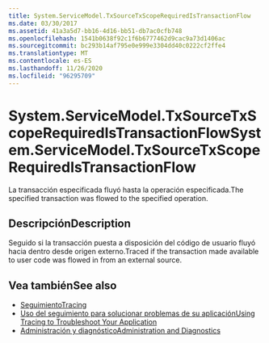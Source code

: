```yaml
---
title: System.ServiceModel.TxSourceTxScopeRequiredIsTransactionFlow
ms.date: 03/30/2017
ms.assetid: 41a3a5d7-bb16-4d16-bb51-db7ac0cfb748
ms.openlocfilehash: 1541b0638f92c1f6b6777462d9cac9a73d1406ac
ms.sourcegitcommit: bc293b14af795e0e999e3304dd40c0222cf2ffe4
ms.translationtype: MT
ms.contentlocale: es-ES
ms.lasthandoff: 11/26/2020
ms.locfileid: "96295709"
---
```

# <a name="systemservicemodeltxsourcetxscoperequiredistransactionflow"></a><span data-ttu-id="c3d88-102">System.ServiceModel.TxSourceTxScopeRequiredIsTransactionFlow</span><span class="sxs-lookup"><span data-stu-id="c3d88-102">System.ServiceModel.TxSourceTxScopeRequiredIsTransactionFlow</span></span>

<span data-ttu-id="c3d88-103">La transacción especificada fluyó hasta la operación especificada.</span><span class="sxs-lookup"><span data-stu-id="c3d88-103">The specified transaction was flowed to the specified operation.</span></span>  
  
## <a name="description"></a><span data-ttu-id="c3d88-104">Descripción</span><span class="sxs-lookup"><span data-stu-id="c3d88-104">Description</span></span>  

 <span data-ttu-id="c3d88-105">Seguido si la transacción puesta a disposición del código de usuario fluyó hacia dentro desde origen externo.</span><span class="sxs-lookup"><span data-stu-id="c3d88-105">Traced if the transaction made available to user code was flowed in from an external source.</span></span>  
  
## <a name="see-also"></a><span data-ttu-id="c3d88-106">Vea también</span><span class="sxs-lookup"><span data-stu-id="c3d88-106">See also</span></span>

- [<span data-ttu-id="c3d88-107">Seguimiento</span><span class="sxs-lookup"><span data-stu-id="c3d88-107">Tracing</span></span>](index.md)
- [<span data-ttu-id="c3d88-108">Uso del seguimiento para solucionar problemas de su aplicación</span><span class="sxs-lookup"><span data-stu-id="c3d88-108">Using Tracing to Troubleshoot Your Application</span></span>](using-tracing-to-troubleshoot-your-application.md)
- [<span data-ttu-id="c3d88-109">Administración y diagnóstico</span><span class="sxs-lookup"><span data-stu-id="c3d88-109">Administration and Diagnostics</span></span>](../index.md)

